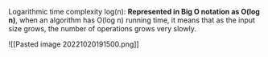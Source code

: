 Logarithmic time complexity log(n): **Represented in Big O notation as O(log n)**, when an algorithm has O(log n) running time, it means that as the input size grows, the number of operations grows very slowly.

![[Pasted image 20221020191500.png]]